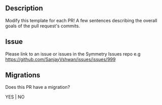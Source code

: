 ## Description

Modify this template for each PR!
A few sentences describing the overall goals of the pull request's commits.

## Issue
Please link to an issue or issues in the Symmetry Issues repo e.g https://github.com/SanjayVshwan/issues/issues/999

## Migrations

Does this PR have a migration?

YES | NO
